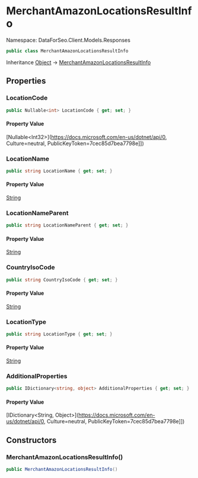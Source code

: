 # MerchantAmazonLocationsResultInfo

Namespace: DataForSeo.Client.Models.Responses

```csharp
public class MerchantAmazonLocationsResultInfo
```

Inheritance [Object](https://docs.microsoft.com/en-us/dotnet/api/Object) → [MerchantAmazonLocationsResultInfo](./MerchantAmazonLocationsResultInfo.md)

## Properties

### **LocationCode**

```csharp
public Nullable<int> LocationCode { get; set; }
```

#### Property Value

[Nullable&lt;Int32&gt;](https://docs.microsoft.com/en-us/dotnet/api/0, Culture=neutral, PublicKeyToken=7cec85d7bea7798e]])<br>

### **LocationName**

```csharp
public string LocationName { get; set; }
```

#### Property Value

[String](https://docs.microsoft.com/en-us/dotnet/api/String)<br>

### **LocationNameParent**

```csharp
public string LocationNameParent { get; set; }
```

#### Property Value

[String](https://docs.microsoft.com/en-us/dotnet/api/String)<br>

### **CountryIsoCode**

```csharp
public string CountryIsoCode { get; set; }
```

#### Property Value

[String](https://docs.microsoft.com/en-us/dotnet/api/String)<br>

### **LocationType**

```csharp
public string LocationType { get; set; }
```

#### Property Value

[String](https://docs.microsoft.com/en-us/dotnet/api/String)<br>

### **AdditionalProperties**

```csharp
public IDictionary<string, object> AdditionalProperties { get; set; }
```

#### Property Value

[IDictionary&lt;String, Object&gt;](https://docs.microsoft.com/en-us/dotnet/api/0, Culture=neutral, PublicKeyToken=7cec85d7bea7798e]])<br>

## Constructors

### **MerchantAmazonLocationsResultInfo()**

```csharp
public MerchantAmazonLocationsResultInfo()
```
